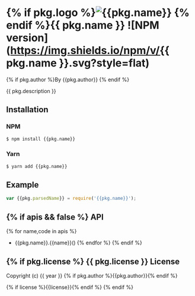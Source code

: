 {% if pkg.logo %}![{{pkg.name}}]({{pkg.logo}}) {% endif %}{{ pkg.name }} ![NPM version](https://img.shields.io/npm/v/{{ pkg.name }}.svg?style=flat)
====================================================================================================================================================

{% if pkg.author %}By {{pkg.author}} {% endif %}

{{ pkg.description }}

Installation
--------------
### NPM
```bash
$ npm install {{pkg.name}}
```
### Yarn
```bash
$ yarn add {{pkg.name}}
```

Example
-------
```js
var {{pkg.parsedName}} = require('{{pkg.name}}');
```

{% if apis && false %}
API
---
{% for name,code in apis %}
- {{pkg.name}}.{{name}}()
{% endfor %}
{% endif %}

{% if pkg.license %}
{{ pkg.license }} License
----------------------------
Copyright (c) {{ year }} {% if pkg.author %}{{pkg.author}}{% endif %}

{% if license %}{{license}}{% endif %}
{% endif %}
